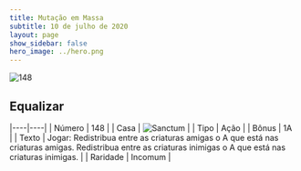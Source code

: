 ```yaml
---
title: Mutação em Massa
subtitle: 10 de julho de 2020
layout: page
show_sidebar: false
hero_image: ../hero.png
---
```


![148](https://cdn.keyforgegame.com/media/card_front/pt/479_148_5PHG9J2PM87J_pt.png)

## Equalizar

|----|----|
| Número | 148 |
| Casa | ![Sanctum](https://archonarcana.com/images/thumb/c/c7/Sanctum.png/22px-Sanctum.png "Santuário") |
| Tipo | Ação |
| Bônus | 1A |
| Texto | Jogar: Redistribua entre as criaturas amigas o A que está nas criaturas amigas. Redistribua entre as criaturas inimigas o A que está nas criaturas inimigas. |
| Raridade | Incomum |
